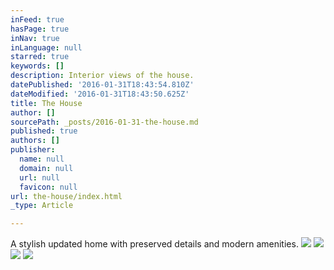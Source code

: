 ```yaml
---
inFeed: true
hasPage: true
inNav: true
inLanguage: null
starred: true
keywords: []
description: Interior views of the house.
datePublished: '2016-01-31T18:43:54.810Z'
dateModified: '2016-01-31T18:43:50.625Z'
title: The House
author: []
sourcePath: _posts/2016-01-31-the-house.md
published: true
authors: []
publisher:
  name: null
  domain: null
  url: null
  favicon: null
url: the-house/index.html
_type: Article

---
```

A stylish updated home with preserved details and modern amenities.
![](https://the-grid-user-content.s3-us-west-2.amazonaws.com/8f7220f3-c1aa-47eb-9d4d-7a9e65c2dd30.jpg)
![](https://the-grid-user-content.s3-us-west-2.amazonaws.com/c57ecd8b-c9e5-4955-837e-6c2b9b2899e7.jpg)
![](https://the-grid-user-content.s3-us-west-2.amazonaws.com/19fcda34-b4e7-441d-8e13-a44fefd82eb5.jpg)
![](https://the-grid-user-content.s3-us-west-2.amazonaws.com/3f0ed7e1-24bb-4a45-956c-37c33d3a3231.jpg)
